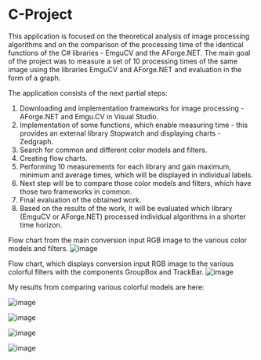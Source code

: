 # C-Project

This application is focused on the theoretical analysis of image processing algorithms and on the comparison of the processing time of the identical functions of the C# libraries - EmguCV and the AForge.NET. The main goal of the project was to measure a set of 10 processing times of the same image using the libraries EmguCV and AForge.NET and evaluation in the form of a graph.

The application consists of the next partial steps:
1. Downloading and implementation frameworks for image processing - AForge.NET and Emgu.CV in Visual Studio.
2. Implementation of some functions, which enable measuring time - this provides an external library Stopwatch and displaying charts - Zedgraph.
3. Search for common and different color models and filters.
4. Creating flow charts.
5. Performing 10 measurements for each library and gain maximum, minimum and average times, which will be displayed in individual labels.
6. Next step will be to compare those color models and filters, which have those two frameworks in common.
7. Final evaluation of the obtained work.
8. Based on the results of the work, it will be evaluated which library (EmguCV or AForge.NET) processed individual algorithms in a shorter time horizon.

Flow chart from the main conversion input RGB image to the various color models and filters. 
![image](https://github.com/EduardSimek/C-Project/assets/89217170/66b2a4f4-7f4d-4274-abc8-f4be2acf2ba5)


Flow chart, which displays conversion input RGB image to the various colorful filters with the components GroupBox and TrackBar.
![image](https://github.com/EduardSimek/C-Project/assets/89217170/ea6c5983-c5c5-41d1-9cbc-b1c8103be4ce)







My results from comparing various colorful models are here: 



![image](https://github.com/EduardSimek/C-Project/assets/89217170/f0f0e7be-0293-4058-bda5-51ee34a4244e)










![image](https://github.com/EduardSimek/C-Project/assets/89217170/6722adb9-d9b5-4c65-b491-12a59fdcea14)







![image](https://github.com/EduardSimek/C-project/assets/89217170/281d729a-a5a7-4642-91b8-c15182c2990b)






![image](https://github.com/EduardSimek/C-Project/assets/89217170/18695b1c-a84c-4a87-86e1-d351fb470050)





